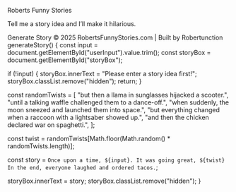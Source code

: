 Roberts Funny Stories

Tell me a story idea and I’ll make it hilarious.


Generate Story
© 2025 RobertsFunnyStories.com | Built by Robertunction generateStory() {
  const input = document.getElementById("userInput").value.trim();
  const storyBox = document.getElementById("storyBox");

  if (!input) {
    storyBox.innerText = "Please enter a story idea first!";
    storyBox.classList.remove("hidden");
    return;
  }

  const randomTwists = [
    "but then a llama in sunglasses hijacked a scooter.",
    "until a talking waffle challenged them to a dance-off.",
    "when suddenly, the moon sneezed and launched them into space.",
    "but everything changed when a raccoon with a lightsaber showed up.",
    "and then the chicken declared war on spaghetti.",
  ];

  const twist = randomTwists[Math.floor(Math.random() * randomTwists.length)];

  const story = `Once upon a time, ${input}. It was going great, ${twist} In the end, everyone laughed and ordered tacos.`;

  storyBox.innerText = story;
  storyBox.classList.remove("hidden");
}
